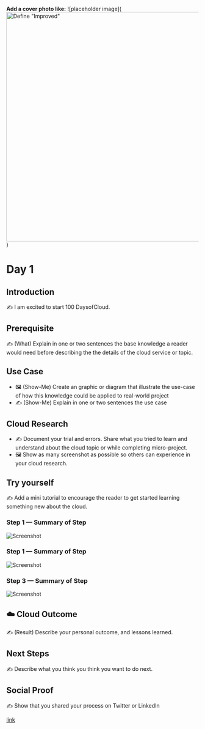 **Add a cover photo like:**
![placeholder image](<a data-flickr-embed="true" href="https://www.flickr.com/photos/cogdog/32223200485/in/photolist-R6sjSa-7k1iMh-54MC5M-MgTuCH-KSaTcH-JUiipa-b3YgT8-qhFw3r-b3YjZB-KAGSkS-dzz8TX-NqeGTY-7MwuFG-KGTtL7-KSaTHc-ox2LYp-BRfMEj-f1jHkH-e9oURp-os3xS7-7frmX8-Wf2s6x-bNNDot-28HEdFy-28HWVqz-28GUFJX-q5i3Ei-YJ88Mp-LBttQ5-6EDD3S-oHKELA-23LWrRT-54MPLR-FSg1sT-63nDWz-6Ch52H-28J4wNg-dw3zvb-4XpnXu-bnURzL-7cazSw-Fy1aDW-ekcexA-9ZHobi-29YvTV5-4jM8Tv-6FDg5u-LVEDYC-TzE3F5-rZMB8c/" title="Define &quot;Improved&quot;"><img src="https://live.staticflickr.com/746/32223200485_5e1b2be3f3_c.jpg" width="800" height="600" alt="Define &quot;Improved&quot;"></a>)

# Day 1

## Introduction

✍️ I am excited to start 100 DaysofCloud.

## Prerequisite

✍️ (What) Explain in one or two sentences the base knowledge a reader would need before describing the the details of the cloud service or topic.

## Use Case

- 🖼️ (Show-Me) Create an graphic or diagram that illustrate the use-case of how this knowledge could be applied to real-world project
- ✍️ (Show-Me) Explain in one or two sentences the use case

## Cloud Research

- ✍️ Document your trial and errors. Share what you tried to learn and understand about the cloud topic or while completing micro-project.
- 🖼️ Show as many screenshot as possible so others can experience in your cloud research.

## Try yourself

✍️ Add a mini tutorial to encourage the reader to get started learning something new about the cloud.

### Step 1 — Summary of Step

![Screenshot](https://via.placeholder.com/500x300)

### Step 1 — Summary of Step

![Screenshot](https://via.placeholder.com/500x300)

### Step 3 — Summary of Step

![Screenshot](https://via.placeholder.com/500x300)

## ☁️ Cloud Outcome

✍️ (Result) Describe your personal outcome, and lessons learned.

## Next Steps

✍️ Describe what you think you think you want to do next.

## Social Proof

✍️ Show that you shared your process on Twitter or LinkedIn

[link](link)
